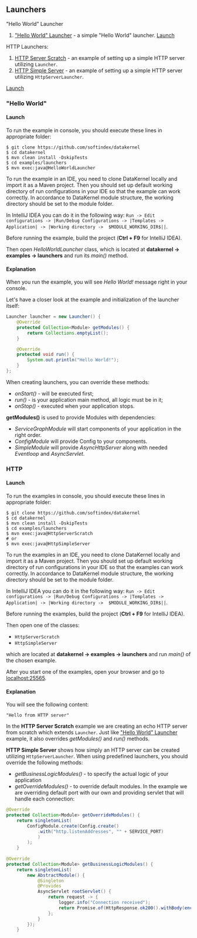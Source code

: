 ## Launchers
"Hello World" Launcher
1. ["Hello World" Launcher](https://github.com/softindex/datakernel/blob/master/examples/launchers/src/main/java/io/datakernel/examples/HelloWorldLauncher.java) - 
a simple "Hello World" launcher. [Launch](#hello-world)

HTTP Launchers:
1. [HTTP Server Scratch](https://github.com/softindex/datakernel/blob/master/examples/launchers/src/main/java/io/datakernel/examples/HttpServerScratch.java) - 
an example of setting up a simple HTTP server utilizing `Launcher`.
2. [HTTP Simple Server](https://github.com/softindex/datakernel/blob/master/examples/launchers/src/main/java/io/datakernel/examples/HttpSimpleServer.java) - 
an example of setting up a simple HTTP server utilizing `HttpServerLauncher`.

[Launch](#http)

### "Hello World" 
#### Launch
To run the example in console, you should execute these lines in appropriate folder:
```
$ git clone https://github.com/softindex/datakernel
$ cd datakernel
$ mvn clean install -DskipTests
$ cd examples/launchers
$ mvn exec:java@HelloWorldLauncher
```

To run the example in an IDE, you need to clone DataKernel locally and import it as a Maven project. Then you should 
set up default working directory of run configurations in your IDE so that the example can work correctly. In 
accordance to DataKernel module structure, the working directory should be set to the module folder. 

In IntelliJ IDEA you can do it in the following way:
`Run -> Edit configurations -> |Run/Debug Configurations -> |Templates -> Application| -> |Working directory -> 
$MODULE_WORKING_DIR$||`.

Before running the example, build the project (**Ctrl + F9** for IntelliJ IDEA).

Then open *HelloWorldLauncher* class, which is located at **datakernel -> examples -> launchers** and run its *main()* 
method.
#### Explanation
When you run the example, you will see *Hello World!* message right in your console.

Let's have a closer look at the example and initialization of the launcher itself:
```java
Launcher launcher = new Launcher() {
	@Override
	protected Collection<Module> getModules() {
		return Collections.emptyList();
	}

	@Override
	protected void run() {
		System.out.println("Hello World!");
	}
};
```

When creating launchers, you can override these methods:
* *onStart()* - will be executed first;
* *run()* - is your application main method, all logic must be in it;
* *onStop()* - executed when your application stops.

**getModules()** is used to provide Modules with dependencies:
* *ServiceGraphModule* will start components of your application in the right order.
* *ConfigModule* will provide Config to your components.
* *SimpleModule* will provide *AsyncHttpServer* along with needed *Eventloop* and *AsyncServlet*.


### HTTP
#### Launch
To run the examples in console, you should execute these lines in appropriate folder:
```
$ git clone https://github.com/softindex/datakernel
$ cd datakernel
$ mvn clean install -DskipTests
$ cd examples/launchers
$ mvn exec:java@HttpServerScratch
# or 
$ mvn exec:java@HttpSimpleServer
```

To run the examples in an IDE, you need to clone DataKernel locally and import it as a Maven project. Then you should 
set up default working directory of run configurations in your IDE so that the examples can work correctly. In 
accordance to DataKernel module structure, the working directory should be set to the module folder. 

In IntelliJ IDEA you can do it in the following way:
`Run -> Edit configurations -> |Run/Debug Configurations -> |Templates -> Application| -> |Working directory -> 
$MODULE_WORKING_DIR$||`.

Before running the examples, build the project (**Ctrl + F9** for IntelliJ IDEA).

Then open one of the classes:
* `HttpServerScratch`
* `HttpSimpleServer`

which are located at **datakernel -> examples -> launchers** and run *main()* of the chosen example.

After you start one of the examples, open your browser and go to [localhost:25565](http://localhost:25565).

#### Explanation
 
You will see the following content:
```
"Hello from HTTP server" 
```

In the **HTTP Server Scratch** example we are creating an echo HTTP server from scratch which extends `Launcher`. Just like 
["Hello World" Launcher](#hello-world) example, it also overrides *getModules()* and *run()* methods.

**HTTP Simple Server** shows how simply an HTTP server can be created utilizing `HttpServerLauncher`. When using predefined 
launchers, you should override the following methods:
* *getBusinessLogicModules()* - to specify the actual logic of your application
* *getOverrideModules()* - to override default modules.
In the example we are overriding default port with our own and providing servlet that will handle each connection:
```java
@Override
protected Collection<Module> getOverrideModules() {
	return singletonList(
		ConfigModule.create(Config.create()
		    .with("http.listenAddresses", "" + SERVICE_PORT)
			)
		);
    }
        
@Override
protected Collection<Module> getBusinessLogicModules() {
	return singletonList(
		new AbstractModule() {
			@Singleton
			@Provides
			AsyncServlet rootServlet() {
				return request -> {
					logger.info("Connection received");
					return Promise.of(HttpResponse.ok200().withBody(encodeAscii("Hello from HTTP server")));
				};
			}
		});
    }
```

